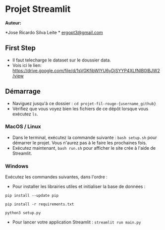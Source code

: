 # Projet Streamlit
**Auteur:**

*Jose Ricardo Silva Leite * ergopt3@gmail.com

## First Step

- Il faut telecharge le dataset sur le doussier data.
- Vois ici le lien: https://drive.google.com/file/d/1sVGKfibWlYU6yDjSYYP4XLfNIB0lBJW2/view

## Démarrage

- Naviguez jusqu'à ce dossier : `cd projet-fil-rouge-{username_github}`
- Vérifiez que vous voyez bien les fichiers de ce dépôt lorsque vous exécutez `ls`.

### MacOS / Linux

- Dans le terminal, exécutez la commande suivante : `bash setup.sh` pour démarrer le projet. Vous n'aurez pas à le faire les prochaines fois.
- Exécutez maintenant, `bash run.sh` pour afficher le site crée à l'aide de Streamlit.

### Windows

Exécutez les commandes suivantes, dans l'ordre :
- Pour installer les librairies utiles et initialiser la base de données :

`pip install --update pip`

`pip install -r requirements.txt`

`python3 setup.py`
- Pour lancer votre application Streamlit :
`streamlit run main.py`
